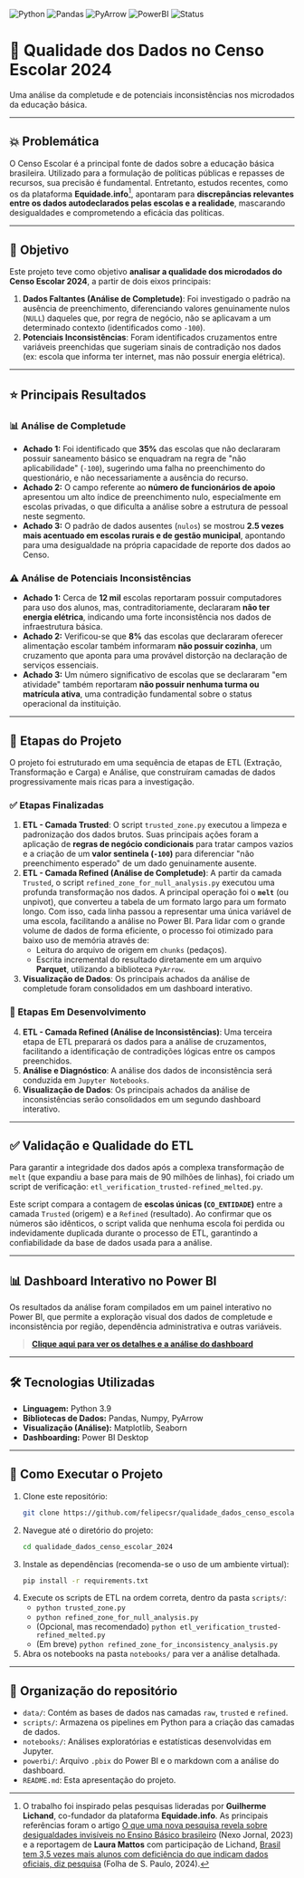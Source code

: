 ![Python](https://img.shields.io/badge/Python-3.9%2B-blue?logo=python) ![Pandas](https://img.shields.io/badge/Pandas-2.2%2B-blue?logo=pandas) ![PyArrow](https://img.shields.io/badge/PyArrow-blue?logo=apache) ![PowerBI](https://img.shields.io/badge/PowerBI-Desktop-yellow?logo=powerbi) ![Status](https://img.shields.io/badge/Status-Em_andamento-yellow)

# 🧪 Qualidade dos Dados no Censo Escolar 2024
Uma análise da completude e de potenciais inconsistências nos microdados da educação básica.

---

## 💥 Problemática
O Censo Escolar é a principal fonte de dados sobre a educação básica brasileira. Utilizado para a formulação de políticas públicas e repasses de recursos, sua precisão é fundamental. Entretanto, estudos recentes, como os da plataforma **Equidade.info**[^1], apontaram para **discrepâncias relevantes entre os dados autodeclarados pelas escolas e a realidade**, mascarando desigualdades e comprometendo a eficácia das políticas.

---
[^1]: O trabalho foi inspirado pelas pesquisas lideradas por **Guilherme Lichand**, co-fundador da plataforma **Equidade.info**. As principais referências foram o artigo [O que uma nova pesquisa revela sobre desigualdades invisíveis no Ensino Básico brasileiro](https://pp.nexojornal.com.br/ponto-de-vista/2023/11/17/o-que-uma-nova-pesquisa-revela-sobre-desigualdades-invisiveis-no-ensino-basico-brasileiro) (Nexo Jornal, 2023) e a reportagem de **Laura Mattos** com participação de Lichand, [Brasil tem 3,5 vezes mais alunos com deficiência do que indicam dados oficiais, diz pesquisa](https://www1.folha.uol.com.br/educacao/2024/08/brasil-tem-35-vezes-mais-alunos-com-deficiencia-do-que-indicam-dados-oficiais-diz-pesquisa.shtml) (Folha de S. Paulo, 2024).

## 🎯 Objetivo
Este projeto teve como objetivo **analisar a qualidade dos microdados do Censo Escolar 2024**, a partir de dois eixos principais:
1.  **Dados Faltantes (Análise de Completude)**: Foi investigado o padrão na ausência de preenchimento, diferenciando valores genuinamente nulos (`NULL`) daqueles que, por regra de negócio, não se aplicavam a um determinado contexto (identificados como `-100`).
2.  **Potenciais Inconsistências**: Foram identificados cruzamentos entre variáveis preenchidas que sugeriam sinais de contradição nos dados (ex: escola que informa ter internet, mas não possuir energia elétrica).

---
## ⭐ Principais Resultados

### 📊 Análise de Completude
* **Achado 1:** Foi identificado que **35%** das escolas que não declararam possuir saneamento básico se enquadram na regra de "não aplicabilidade" (`-100`), sugerindo uma falha no preenchimento do questionário, e não necessariamente a ausência do recurso.
* **Achado 2:** O campo referente ao **número de funcionários de apoio** apresentou um alto índice de preenchimento nulo, especialmente em escolas privadas, o que dificulta a análise sobre a estrutura de pessoal neste segmento.
* **Achado 3:** O padrão de dados ausentes (`nulos`) se mostrou **2.5 vezes mais acentuado em escolas rurais e de gestão municipal**, apontando para uma desigualdade na própria capacidade de reporte dos dados ao Censo.

### ⚠️ Análise de Potenciais Inconsistências
* **Achado 1:** Cerca de **12 mil** escolas reportaram possuir computadores para uso dos alunos, mas, contraditoriamente, declararam **não ter energia elétrica**, indicando uma forte inconsistência nos dados de infraestrutura básica.
* **Achado 2:** Verificou-se que **8%** das escolas que declararam oferecer alimentação escolar também informaram **não possuir cozinha**, um cruzamento que aponta para uma provável distorção na declaração de serviços essenciais.
* **Achado 3:** Um número significativo de escolas que se declararam "em atividade" também reportaram **não possuir nenhuma turma ou matrícula ativa**, uma contradição fundamental sobre o status operacional da instituição.


---

## 🔬 Etapas do Projeto

O projeto foi estruturado em uma sequência de etapas de ETL (Extração, Transformação e Carga) e Análise, que construíram camadas de dados progressivamente mais ricas para a investigação.

### ✅ Etapas Finalizadas
1.  **ETL - Camada Trusted**: O script `trusted_zone.py` executou a limpeza e padronização dos dados brutos. Suas principais ações foram a aplicação de **regras de negócio condicionais** para tratar campos vazios e a criação de um **valor sentinela (`-100`)** para diferenciar "não preenchimento esperado" de um dado genuinamente ausente.
2.  **ETL - Camada Refined (Análise de Completude)**: A partir da camada `Trusted`, o script `refined_zone_for_null_analysis.py` executou uma profunda transformação nos dados. A principal operação foi o **`melt`** (ou unpivot), que converteu a tabela de um formato largo para um formato longo. Com isso, cada linha passou a representar uma única variável de uma escola, facilitando a análise no Power BI. Para lidar com o grande volume de dados de forma eficiente, o processo foi otimizado para baixo uso de memória através de:
    * Leitura do arquivo de origem em `chunks` (pedaços).
    * Escrita incremental do resultado diretamente em um arquivo **Parquet**, utilizando a biblioteca `PyArrow`.
3.  **Visualização de Dados**: Os principais achados da análise de completude foram consolidados em um dashboard interativo.

### 🚧 Etapas Em Desenvolvimento
4.  **ETL - Camada Refined (Análise de Inconsistências)**: Uma terceira etapa de ETL preparará os dados para a análise de cruzamentos, facilitando a identificação de contradições lógicas entre os campos preenchidos.
5.  **Análise e Diagnóstico**: A análise dos dados de inconsistência será conduzida em `Jupyter Notebooks`.
6.  **Visualização de Dados**: Os principais achados da análise de inconsistências serão consolidados em um segundo dashboard interativo.

---
## ✅ Validação e Qualidade do ETL
Para garantir a integridade dos dados após a complexa transformação de `melt` (que expandiu a base para mais de 90 milhões de linhas), foi criado um script de verificação: `etl_verification_trusted-refined_melted.py`.

Este script compara a contagem de **escolas únicas (`CO_ENTIDADE`)** entre a camada `Trusted` (origem) e a `Refined` (resultado). Ao confirmar que os números são idênticos, o script valida que nenhuma escola foi perdida ou indevidamente duplicada durante o processo de ETL, garantindo a confiabilidade da base de dados usada para a análise.

---
## 📊 Dashboard Interativo no Power BI
Os resultados da análise foram compilados em um painel interativo no Power BI, que permite a exploração visual dos dados de completude e inconsistência por região, dependência administrativa e outras variáveis.

> **[Clique aqui para ver os detalhes e a análise do dashboard](./powerbi/analise_dashboard.md)**

---

## 🛠️ Tecnologias Utilizadas
* **Linguagem:** Python 3.9
* **Bibliotecas de Dados:** Pandas, Numpy, PyArrow
* **Visualização (Análise):** Matplotlib, Seaborn
* **Dashboarding:** Power BI Desktop

---

## 🚀 Como Executar o Projeto
1.  Clone este repositório:
    ```bash
    git clone https://github.com/felipecsr/qualidade_dados_censo_escolar_2024.git
    ```
2.  Navegue até o diretório do projeto:
    ```bash
    cd qualidade_dados_censo_escolar_2024
    ```
3.  Instale as dependências (recomenda-se o uso de um ambiente virtual):
    ```bash
    pip install -r requirements.txt
    ```
4.  Execute os scripts de ETL na ordem correta, dentro da pasta `scripts/`:
    * `python trusted_zone.py`
    * `python refined_zone_for_null_analysis.py`
    * (Opcional, mas recomendado) `python etl_verification_trusted-refined_melted.py`
    * (Em breve) `python refined_zone_for_inconsistency_analysis.py`
5.  Abra os notebooks na pasta `notebooks/` para ver a análise detalhada.

---

## 📂 Organização do repositório
- `data/`: Contém as bases de dados nas camadas `raw`, `trusted` e `refined`.
- `scripts/`: Armazena os pipelines em Python para a criação das camadas de dados.
- `notebooks/`: Análises exploratórias e estatísticas desenvolvidas em Jupyter.
- `powerbi/`: Arquivo `.pbix` do Power BI e o markdown com a análise do dashboard.
- `README.md`: Esta apresentação do projeto.
